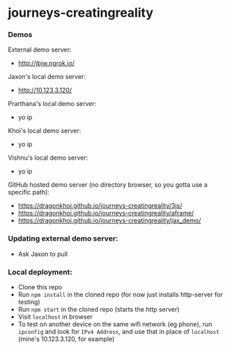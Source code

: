 # journeys-creatingreality

### Demos
External demo server:  
- http://jbjw.ngrok.io/

Jaxon's local demo server:
- http://10.123.3.120/

Prarthana's local demo server:
- yo ip

Khoi's local demo server:
- yo ip

Vishnu's local demo server:
- yo ip

GitHub hosted demo server (no directory browser, so you gotta use a specific path):
- https://dragonkhoi.github.io/journeys-creatingreality/3js/
- https://dragonkhoi.github.io/journeys-creatingreality/aframe/
- https://dragonkhoi.github.io/journeys-creatingreality/jax_demo/


### Updating external demo server:
- Ask Jaxon to pull

### Local deployment:
- Clone this repo
- Run `npm install` in the cloned repo (for now just installs http-server for testing)
- Run `npm start` in the cloned repo (starts the http server)
- Visit `localhost` in browser
- To test on another device on the same wifi network (eg phone), run `ipconfig` and look for `IPv4 Address`, and use that in place of `localhost` (mine's 10.123.3.120, for example)
